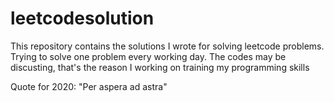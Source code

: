 # leetcodesolution
This repository contains the solutions I wrote for solving leetcode problems.
Trying to solve one problem every working day.
The codes may be discusting, that's the reason I working on training my programming skills

Quote for 2020: "Per aspera ad astra"
